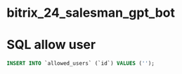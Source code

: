 # bitrix_24_salesman_gpt_bot

# SQL allow user
```sql
INSERT INTO `allowed_users` (`id`) VALUES ('');
```
